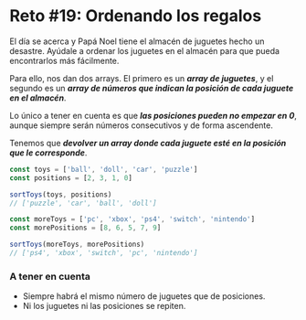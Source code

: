 # Reto #19: Ordenando los regalos

El día se acerca y Papá Noel tiene el almacén de juguetes hecho un desastre. Ayúdale a ordenar los juguetes en el almacén para que pueda encontrarlos más fácilmente.

Para ello, nos dan dos arrays. El primero es un _**array de juguetes**_, y el segundo es un _**array de números que indican la posición de cada juguete en el almacén**_.

Lo único a tener en cuenta es que _**las posiciones pueden no empezar en 0**_, aunque siempre serán números consecutivos y de forma ascendente.

Tenemos que _**devolver un array donde cada juguete esté en la posición que le corresponde**_.

```javascript
const toys = ['ball', 'doll', 'car', 'puzzle']
const positions = [2, 3, 1, 0]

sortToys(toys, positions)
// ['puzzle', 'car', 'ball', 'doll']

const moreToys = ['pc', 'xbox', 'ps4', 'switch', 'nintendo']
const morePositions = [8, 6, 5, 7, 9]

sortToys(moreToys, morePositions)
// ['ps4', 'xbox', 'switch', 'pc', 'nintendo']
```

### A tener en cuenta

- Siempre habrá el mismo número de juguetes que de posiciones.
- Ni los juguetes ni las posiciones se repiten.
